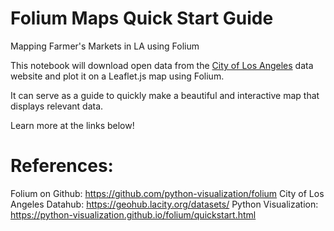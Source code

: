# Folium Maps Quick Start Guide
Mapping Farmer's Markets in LA using Folium

This notebook will download open data from the [City of Los Angeles](https://geohub.lacity.org/datasets/lacounty::farmers-markets-1/data?geometry=-162.773%2C22.722%2C-56.513%2C47.492&page=15) data website and plot it on a Leaflet.js map using Folium.

It can serve as a guide to quickly make a beautiful and interactive map that displays relevant data.

Learn more at the links below!

# References:
Folium on Github: https://github.com/python-visualization/folium
City of Los Angeles Datahub: https://geohub.lacity.org/datasets/
Python Visualization: https://python-visualization.github.io/folium/quickstart.html
